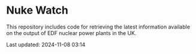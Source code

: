 # Nuke Watch

This repository includes code for retrieving the latest information available on the output of EDF nuclear power plants in the UK.

Last updated: 2024-11-08 03:14